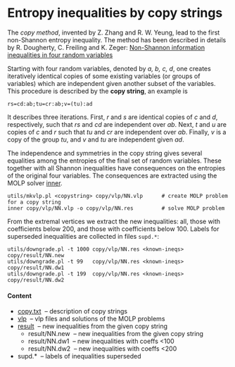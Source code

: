 Entropy inequalities by copy strings
=====================================

The *copy method*, invented by Z. Zhang and R. W. Yeung, lead to the first
non-Shannon entropy inequality. The method has been described in details by
R. Dougherty, C. Freiling and K. Zeger:
[Non-Shannon information inequalities in four random variables](http://arxiv.org/pdf/1104.3602v1)

Starting with four random variables, denoted by *a, b, c, d*, one creates
iteratively identical copies of some existing variables (or groups of variables)
which are independent given another subset of the variables. This procedure
is described by the **copy string**, an example is

    rs=cd:ab;tu=cr:ab;v=(tu):ad

It describes three iterations. First, *r* and *s* are identical copies of *c*
and *d*, respectively, such that *rs* and *cd* are independent over *ab*. Next,
*t* and *u* are copies of *c* and *r* such that *tu* and *cr* are independent
over *ab*. Finally, *v* is a copy of the group *tu*, and *v* and *tu* are 
independent given *ad*.

The independence and symmetries in the copy string gives several equalities
among the entropies of the final set of random variables. These together with
all Shannon inequalities have consequences on the entropies of the original
four variables. The consequences are extracted using the MOLP solver 
[inner](https://github.com/lcsirmaz/inner).

    utils/mkvlp.pl <copystring> copy/vlp/NN.vlp      # create MOLP problem for a copy string
    inner copy/vlp/NN.vlp -o copy/vlp/NN.res         # solve MOLP problem

From the extremal vertices we extract the new inequalities: all, those with 
coefficients below 200, and those with coefficients below 100. Labels for 
superseded inequalities are collected in files `supd.*`:

    utils/downgrade.pl -t 1000 copy/vlp/NN.res <known-ineqs>  copy/result/NN.new
    utils/downgrade.pl -t 99   copy/vlp/NN.res <known-ineqs>  copy/result/NN.dw1
    utils/downgrade.pl -t 199  copy/vlp/NN.res <known-ineqs>  copy/result/NN.dw2

#### Content

* [copy.txt](copy.txt) &nbsp;&ndash; description of copy strings
* [vlp](vlp) &nbsp;&ndash; vlp files and solutions of the MOLP problems
* [result](result) &nbsp;&ndash; new inequalities from the given copy string
     * result/NN.new &nbsp;&ndash; new inequalities from the given copy string
     * result/NN.dw1 &nbsp;&ndash; new inequalities with coeffs <100
     * result/NN.dw2 &nbsp;&ndash; new inequalities with coeffs <200
* supd.* &nbsp;&ndash; labels of inequalities superseded
